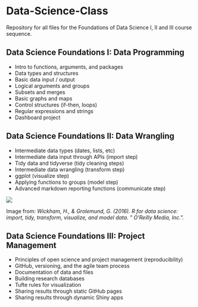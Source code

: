 # Data-Science-Class

Repository for all files for the Foundations of Data Science I, II and III course sequence.

## Data Science Foundations I: Data Programming

*	Intro to functions, arguments, and packages  
*	Data types and structures  
*	Basic data input / output  
*	Logical arguments and groups  
*	Subsets and merges  
*	Basic graphs and maps 
*	Control structures (if-then, loops) 
*	Regular expressions and strings 
*	Dashboard project 



## Data Science Foundations II: Data Wrangling

*	Intermediate data types (dates, lists, etc) 
*	Intermediate data input through APIs (import step) 
*	Tidy data and tidyverse (tidy cleaning steps) 
*	Intermediate data wrangling (transform step) 
*	ggplot (visualize step)  
*	Applying functions to groups (model step) 
*	Advanced markdown reporting functions (communicate step) 

![](http://r4ds.had.co.nz/diagrams/data-science-wrangle.png) 

Image from: *Wickham, H., & Grolemund, G. (2016). R for data science: import, tidy, transform, visualize, and model data. " O'Reilly Media, Inc.".*

## Data Science Foundations III: Project Management

*	Principles of open science and project management (reproducibility) 
*	GitHub, versioning, and the agile team process 
*	Documentation of data and files 
*	Building research databases 
*	Tufte rules for visualization 
*	Sharing results through static GitHub pages 
*	Sharing results through dynamic Shiny apps 

